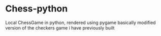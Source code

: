 # Chess-python
Local ChessGame in python, rendered using pygame basically modified version of the checkers game i have previously built

